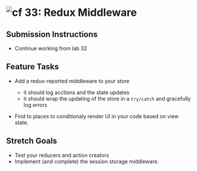 ![cf](https://i.imgur.com/7v5ASc8.png) 33: Redux Middleware
======

## Submission Instructions
* Continue working from lab 32

## Feature Tasks
* Add a redux-reported middleware to your store
  * it should log acctions and the state updates
  * it should wrap the updating of the store in a `try/catch` and gracefully log errors
 
* Find to places to conditionaly render UI in your code based on view state.

## Stretch Goals
* Test your reducers and action creators
* Implement (and complete) the session storage middleware.
